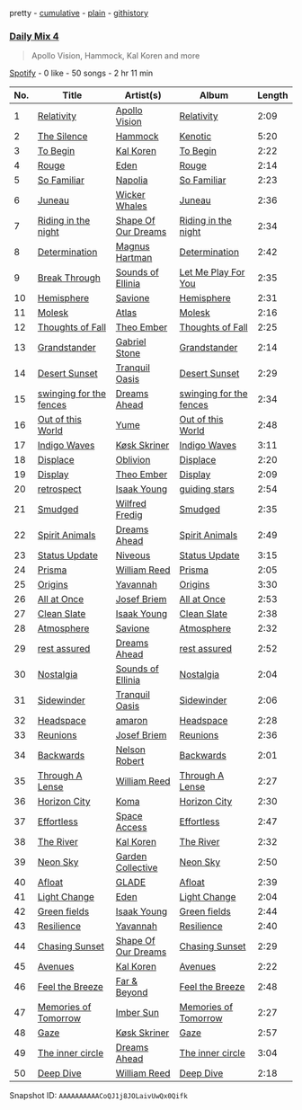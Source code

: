pretty - [cumulative](/playlists/cumulative/37i9dQZF1E3ait2RxIZVMp.md) - [plain](/playlists/plain/37i9dQZF1E3ait2RxIZVMp) - [githistory](https://github.githistory.xyz/mdn522/spotify-playlist-archive/blob/main/playlists/plain/37i9dQZF1E3ait2RxIZVMp)

### [Daily Mix 4](https://open.spotify.com/playlist/37i9dQZF1E3ait2RxIZVMp)

> Apollo Vision, Hammock, Kal Koren and more

[Spotify](https://open.spotify.com/user/spotify) - 0 like - 50 songs - 2 hr 11 min

| No. | Title | Artist(s) | Album | Length |
|---|---|---|---|---|
| 1 | [Relativity](https://open.spotify.com/track/67nD0mOPtbTm5lhBsBhXqV) | [Apollo Vision](https://open.spotify.com/artist/0S54IVxCmJNc6FN8wLIC5v) | [Relativity](https://open.spotify.com/album/1OEiVFSqZIrwAqlfvgDaSJ) | 2:09 |
| 2 | [The Silence](https://open.spotify.com/track/7JA9PvWd4SeWtmY7NIdjEP) | [Hammock](https://open.spotify.com/artist/0VOR7Ie9xUSb45fzIIVJQ1) | [Kenotic](https://open.spotify.com/album/4muC3Gg4Us6ZIJ3wFDSQmS) | 5:20 |
| 3 | [To Begin](https://open.spotify.com/track/2ADbfyFk3bFcAKNZw2z5hO) | [Kal Koren](https://open.spotify.com/artist/48ZAcUtJjaZZ0OZstH5X4v) | [To Begin](https://open.spotify.com/album/4yJ5p5BsGWKehK683tmbd8) | 2:22 |
| 4 | [Rouge](https://open.spotify.com/track/2GDkzLMtW2eAtuB8a2DK96) | [Eden](https://open.spotify.com/artist/2ZgkqMJtaEzlPnzjbCDCmD) | [Rouge](https://open.spotify.com/album/0T9TKsZ56Sk7XvBknqltc3) | 2:14 |
| 5 | [So Familiar](https://open.spotify.com/track/6nUCRiGNLGTtpmGSjspeNE) | [Napolia](https://open.spotify.com/artist/7yyohycQq12ZbZJZOISJ83) | [So Familiar](https://open.spotify.com/album/3KwrHldSiUOenMESBpQJ9h) | 2:23 |
| 6 | [Juneau](https://open.spotify.com/track/0mWbY7Dev7yg5ZRfaUMoK1) | [Wicker Whales](https://open.spotify.com/artist/5uRVmIgosxKIgvH3YUMoou) | [Juneau](https://open.spotify.com/album/5ZMPRlBendagy0WbmPjCLs) | 2:36 |
| 7 | [Riding in the night](https://open.spotify.com/track/4B85WXIqKdsvUgzW8VbuVb) | [Shape Of Our Dreams](https://open.spotify.com/artist/17QBpw01txiuRtneh0l1tc) | [Riding in the night](https://open.spotify.com/album/5f2zmKpWgzWd1RMfx1fzA9) | 2:34 |
| 8 | [Determination](https://open.spotify.com/track/0w6yRMdjXPiRYFzbkKi27h) | [Magnus Hartman](https://open.spotify.com/artist/0mAdUTIB13jBSnfdYp7xKl) | [Determination](https://open.spotify.com/album/55E8hkQ079zjb5ET1ZO7ba) | 2:42 |
| 9 | [Break Through](https://open.spotify.com/track/02Nyn3a2nHssi9rNg3jkdL) | [Sounds of Ellinia](https://open.spotify.com/artist/0o4rbXNv8YoDHK2nSnlJxr) | [Let Me Play For You](https://open.spotify.com/album/3iaRPX0CtnZXks49RHIJaj) | 2:35 |
| 10 | [Hemisphere](https://open.spotify.com/track/0Uek6WY0h7l6DSHmCQSqss) | [Savione](https://open.spotify.com/artist/3BqdrzfJnVqaTOI84wcjVg) | [Hemisphere](https://open.spotify.com/album/3F5VaCTowmfhBgRDDwv0vV) | 2:31 |
| 11 | [Molesk](https://open.spotify.com/track/2Xbv0iAI6Irz0MbzIoA8qv) | [Atlas](https://open.spotify.com/artist/4cIXcF5axlL9r4CTRCtszo) | [Molesk](https://open.spotify.com/album/1TWNF7LjvZjGL7mUuYhZmR) | 2:16 |
| 12 | [Thoughts of Fall](https://open.spotify.com/track/14xTHv8Vgp5f0k4jgJYLlQ) | [Theo Ember](https://open.spotify.com/artist/5D2aedk5p3rkUVfU4c72uR) | [Thoughts of Fall](https://open.spotify.com/album/5K5BKf3QtTTVwuCkkgaWAS) | 2:25 |
| 13 | [Grandstander](https://open.spotify.com/track/5mUXZO9wv4YdoiiIxu8JMl) | [Gabriel Stone](https://open.spotify.com/artist/2n5cofsnSYMHUF8C9TmIA1) | [Grandstander](https://open.spotify.com/album/7hu8b3VkCXUBNVXHinrFIb) | 2:14 |
| 14 | [Desert Sunset](https://open.spotify.com/track/3ECCf01lcaoLsIR9wRkcRO) | [Tranquil Oasis](https://open.spotify.com/artist/31pLNmCY9ScYFahS0Qa448) | [Desert Sunset](https://open.spotify.com/album/6w3DV7iiKFdCXedJZJClaO) | 2:29 |
| 15 | [swinging for the fences](https://open.spotify.com/track/4ibnFZ5jTdnyuQO4p7OifJ) | [Dreams Ahead](https://open.spotify.com/artist/6JHr6WrfMhJNTpJ1smiQXy) | [swinging for the fences](https://open.spotify.com/album/3yAVYrjvUOTa3yisFrnEsz) | 2:34 |
| 16 | [Out of this World](https://open.spotify.com/track/4PmX7b7S3EiMVpXKyxyAvs) | [Yume](https://open.spotify.com/artist/4BgMskNNvTm3R0amoQs2eD) | [Out of this World](https://open.spotify.com/album/46IN6kCCMP1ix8gIdmOSQF) | 2:48 |
| 17 | [Indigo Waves](https://open.spotify.com/track/1zD4Rvpzn5v7oLxqlbyfhd) | [Køsk Skriner](https://open.spotify.com/artist/373GwyozV3SJ9WC59MtwZu) | [Indigo Waves](https://open.spotify.com/album/0zw5agu3WoaZKT9mUwSi56) | 3:11 |
| 18 | [Displace](https://open.spotify.com/track/4PSh6Xs1SIXT6JEAz8QGYk) | [Oblivion](https://open.spotify.com/artist/5bay23a7lnykOEQWt7FVnQ) | [Displace](https://open.spotify.com/album/0T0ham97bER92N0nshZX97) | 2:20 |
| 19 | [Display](https://open.spotify.com/track/2zQQDwkqV1PdM7nBtMMpC7) | [Theo Ember](https://open.spotify.com/artist/5D2aedk5p3rkUVfU4c72uR) | [Display](https://open.spotify.com/album/3vhOnEjTegpjgr3Yx3N8tS) | 2:09 |
| 20 | [retrospect](https://open.spotify.com/track/1vlaBhPNXdqdhdjkwV8VCv) | [Isaak Young](https://open.spotify.com/artist/7qmOAgRUFZhLfwtyCGPKdo) | [guiding stars](https://open.spotify.com/album/5IJHIq51IkDXlWblxCaLz0) | 2:54 |
| 21 | [Smudged](https://open.spotify.com/track/0qONtGN9jp8POGuH1UmQQI) | [Wilfred Fredig](https://open.spotify.com/artist/4hTrnME7WOKqbnIfRiu01m) | [Smudged](https://open.spotify.com/album/5SWR10tFVt3B9LfR9ZEZ60) | 2:35 |
| 22 | [Spirit Animals](https://open.spotify.com/track/0EkTaSImnF8DPAfUa4uMeC) | [Dreams Ahead](https://open.spotify.com/artist/6JHr6WrfMhJNTpJ1smiQXy) | [Spirit Animals](https://open.spotify.com/album/3X5sRcsqfmHBNmJuM2lb6n) | 2:49 |
| 23 | [Status Update](https://open.spotify.com/track/5n3dl9d3unwH31VgeyJpX0) | [Niveous](https://open.spotify.com/artist/3KIXk1rxDXMHyRgUvKplyx) | [Status Update](https://open.spotify.com/album/0DlPetBxkMsyqPTcaoQAHT) | 3:15 |
| 24 | [Prisma](https://open.spotify.com/track/2Ies85vsHO1Zsb4S8oI5ee) | [William Reed](https://open.spotify.com/artist/62TYFSmuHJr3QblYwgJq76) | [Prisma](https://open.spotify.com/album/2F8vFwzrmz6li1cApNy07Y) | 2:05 |
| 25 | [Origins](https://open.spotify.com/track/0U5OKIZb2n35xNBmsxuSiH) | [Yavannah](https://open.spotify.com/artist/2i9RUDCIF8Aqr3sq19hTZI) | [Origins](https://open.spotify.com/album/5wdRzws51iFoyCB87klzVQ) | 3:30 |
| 26 | [All at Once](https://open.spotify.com/track/2zMC6uUmuF3XCWkO6cDSF2) | [Josef Briem](https://open.spotify.com/artist/4WPCpYGEKs5yshn2wETIDB) | [All at Once](https://open.spotify.com/album/19NsKwr1MJ01pITOxAFX0x) | 2:53 |
| 27 | [Clean Slate](https://open.spotify.com/track/7CqVGMtoQBCWqrLiad6tqJ) | [Isaak Young](https://open.spotify.com/artist/7qmOAgRUFZhLfwtyCGPKdo) | [Clean Slate](https://open.spotify.com/album/7kSDFu4VWH9euEwHBmgV5P) | 2:38 |
| 28 | [Atmosphere](https://open.spotify.com/track/19g2Q1yE3LlRykOa5sLL7C) | [Savione](https://open.spotify.com/artist/3BqdrzfJnVqaTOI84wcjVg) | [Atmosphere](https://open.spotify.com/album/6onogylUTUOmrp6Fwb6F5j) | 2:32 |
| 29 | [rest assured](https://open.spotify.com/track/6KTvKuSutuH0eWRNaFSZG3) | [Dreams Ahead](https://open.spotify.com/artist/6JHr6WrfMhJNTpJ1smiQXy) | [rest assured](https://open.spotify.com/album/7AA5ZVLIx4EAsb8Pea200W) | 2:52 |
| 30 | [Nostalgia](https://open.spotify.com/track/3umWVESQAMH0rKgczQUsbU) | [Sounds of Ellinia](https://open.spotify.com/artist/0o4rbXNv8YoDHK2nSnlJxr) | [Nostalgia](https://open.spotify.com/album/66lyZsgpXQ7QjN5wzIPu0r) | 2:04 |
| 31 | [Sidewinder](https://open.spotify.com/track/3M2xzIfYmZ2OdPddM9KPZe) | [Tranquil Oasis](https://open.spotify.com/artist/31pLNmCY9ScYFahS0Qa448) | [Sidewinder](https://open.spotify.com/album/3oneaMF29LhE6YaT8tCPp3) | 2:06 |
| 32 | [Headspace](https://open.spotify.com/track/1dONhBwI00X9RqmWwyNyHF) | [amaron](https://open.spotify.com/artist/01aRA4ZySdCi0bmRhTyGhf) | [Headspace](https://open.spotify.com/album/7sH0j9DFAE6NFNMXudgUVF) | 2:28 |
| 33 | [Reunions](https://open.spotify.com/track/47ezbpr8ZmZROWawkLax2D) | [Josef Briem](https://open.spotify.com/artist/4WPCpYGEKs5yshn2wETIDB) | [Reunions](https://open.spotify.com/album/3q05MKglhtaMC6a3v1TJeA) | 2:36 |
| 34 | [Backwards](https://open.spotify.com/track/56K3O5ll53zW9G3xQfiPUK) | [Nelson Robert](https://open.spotify.com/artist/1nITSgFXHcsi7Im2tAANUp) | [Backwards](https://open.spotify.com/album/45JThTsoSUWB3jXMC2u6Me) | 2:01 |
| 35 | [Through A Lense](https://open.spotify.com/track/3QZxMvy2I9piClpA7FDaGI) | [William Reed](https://open.spotify.com/artist/62TYFSmuHJr3QblYwgJq76) | [Through A Lense](https://open.spotify.com/album/17Yd3d6PMoIDboIEWW0UjF) | 2:27 |
| 36 | [Horizon City](https://open.spotify.com/track/2hDX1D1mQvbBGjIG423gpj) | [Koma](https://open.spotify.com/artist/74UZVMMnRA5yLeGJarnV49) | [Horizon City](https://open.spotify.com/album/2MYvuGqul2sAu5gwgt2LPQ) | 2:30 |
| 37 | [Effortless](https://open.spotify.com/track/3XW2ewe1iNoBlHTYPUi39V) | [Space Access](https://open.spotify.com/artist/1s2VXzYMLAHNVLNohNAmQy) | [Effortless](https://open.spotify.com/album/1qsL6G5Ydy3yzQaXXKjgzx) | 2:47 |
| 38 | [The River](https://open.spotify.com/track/2GSifb3ONhopI2dW4JmT34) | [Kal Koren](https://open.spotify.com/artist/48ZAcUtJjaZZ0OZstH5X4v) | [The River](https://open.spotify.com/album/4JMxYZaVQQ6UWeG4nOoUtj) | 2:32 |
| 39 | [Neon Sky](https://open.spotify.com/track/7sXqnZ4wx99TBBr611lPGh) | [Garden Collective](https://open.spotify.com/artist/6rT3tJQmePSMr68mPaqyyp) | [Neon Sky](https://open.spotify.com/album/5MspkKr60tL5TkK73PZosX) | 2:50 |
| 40 | [Afloat](https://open.spotify.com/track/12cv99jtRwMqsEnRuUYUNL) | [GLADE](https://open.spotify.com/artist/20XycE4QYZIKItSVkGu0Gl) | [Afloat](https://open.spotify.com/album/4ZS72CW48tIEqgMRIHGT4R) | 2:39 |
| 41 | [Light Change](https://open.spotify.com/track/2gNFy5yCqo0zTd0g8YCtuI) | [Eden](https://open.spotify.com/artist/2ZgkqMJtaEzlPnzjbCDCmD) | [Light Change](https://open.spotify.com/album/1hpSWLQhCBt2Ksc1jlCZnH) | 2:04 |
| 42 | [Green fields](https://open.spotify.com/track/1aPzYXXhK2YruR9F7oJi9G) | [Isaak Young](https://open.spotify.com/artist/7qmOAgRUFZhLfwtyCGPKdo) | [Green fields](https://open.spotify.com/album/2UOoD1Vt5x6NHMvtMV5c8o) | 2:44 |
| 43 | [Resilience](https://open.spotify.com/track/0Lo6UmmhrVKFaeDOoGdUlq) | [Yavannah](https://open.spotify.com/artist/2i9RUDCIF8Aqr3sq19hTZI) | [Resilience](https://open.spotify.com/album/4mPQoEnHYaYbiCnU2NpQYz) | 2:40 |
| 44 | [Chasing Sunset](https://open.spotify.com/track/5nEVkmu1pLSxz3ZWJLOIj3) | [Shape Of Our Dreams](https://open.spotify.com/artist/17QBpw01txiuRtneh0l1tc) | [Chasing Sunset](https://open.spotify.com/album/4apjlff2zmf1kM4ljt2Pst) | 2:29 |
| 45 | [Avenues](https://open.spotify.com/track/1qj3IeHlMTcfeskecNwYBC) | [Kal Koren](https://open.spotify.com/artist/48ZAcUtJjaZZ0OZstH5X4v) | [Avenues](https://open.spotify.com/album/3a1bEBIopXiTDWHbn9oiin) | 2:22 |
| 46 | [Feel the Breeze](https://open.spotify.com/track/0vUcaGixVs5gRwdmvJapA7) | [Far & Beyond](https://open.spotify.com/artist/3ZfzatnOpZk7jV2TeN76if) | [Feel the Breeze](https://open.spotify.com/album/16dcXv0shy4UYcXIaNhPpR) | 2:48 |
| 47 | [Memories of Tomorrow](https://open.spotify.com/track/3S5bNdw13XmF0Zw98KtVrV) | [Imber Sun](https://open.spotify.com/artist/2HyEvRdpjC6Ek9cLlLof0X) | [Memories of Tomorrow](https://open.spotify.com/album/2KYiBu3vVTbnbV7tnTZCDN) | 2:27 |
| 48 | [Gaze](https://open.spotify.com/track/6EklBC5aHK35CBEHnKrelF) | [Køsk Skriner](https://open.spotify.com/artist/373GwyozV3SJ9WC59MtwZu) | [Gaze](https://open.spotify.com/album/2D4OCbJ9vLjlDgBysNKExj) | 2:57 |
| 49 | [The inner circle](https://open.spotify.com/track/41ial1TTDNlhaEuzpI5SAk) | [Dreams Ahead](https://open.spotify.com/artist/6JHr6WrfMhJNTpJ1smiQXy) | [The inner circle](https://open.spotify.com/album/6pEYAkGFTuisagjsLoZHU8) | 3:04 |
| 50 | [Deep Dive](https://open.spotify.com/track/256YfZZ3da14qpdlutfB7z) | [William Reed](https://open.spotify.com/artist/62TYFSmuHJr3QblYwgJq76) | [Deep Dive](https://open.spotify.com/album/4J755Pj4YUdyezpBoRFZ8O) | 2:18 |

Snapshot ID: `AAAAAAAAAACoQJ1j8JOLaivUwQx0Qifk`
